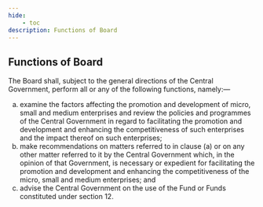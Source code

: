 ```yaml
---
hide:
    - toc
description: Functions of Board
---
```


<style>
    ol.outer-list {
        list-style-type: lower-alpha;
    }
</style>

## Functions of Board

The Board shall, subject to the general directions of the Central Government, perform all or any of the following functions, namely:—
<ol class="outer-list">
    <li> examine the factors affecting the promotion and development of micro, small and medium enterprises and review the policies and programmes of the Central Government in regard to facilitating the promotion and development and enhancing the competitiveness of such enterprises and the impact thereof on such enterprises;</li>
    <li> make recommendations on matters referred to in clause (a) or on any other matter referred to it by the Central Government which, in the opinion of that Government, is necessary or expedient for facilitating the promotion and development and enhancing the competitiveness of the micro, small and medium enterprises; and</li>
    <li> advise the Central Government on the use of the Fund or Funds constituted under section 12.</li>
</ol>
